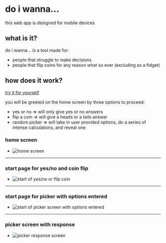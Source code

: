 # do i wanna...
this web app is designed for mobile devices

## what is it?
do i wanna... is a tool made for:

 - people that struggle to make decisions
 - people that flip coins for any reason what so ever (excluding as a fidget)

## how does it work?

[try it for yourself](do-i-wanna-react.vercel.app)

you will be greeted on the home screen by three options to proceed:
- yes or no => will only give yes or no answers
- flip a coin => will give a heads or a tails answer
- random picker => will take in user provided options, do a series of intense calculations, and reveal one


### home screen
- ![home screen](./screenshots/home.png)
---
### start page for yes/no and coin flip
- ![start of yes/no or flip coin](./screenshots/start.png)
---
### start page for picker with options entered
- ![start of picker screen with options entered](./screenshots/picker.png)
---
### picker screen with response
- ![picker response screen](./screenshots/picker-response.png)